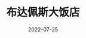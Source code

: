 ---
layout: page
title: 布达佩斯大饭店
description: >
  属于让我不是很摸得着头脑的有意思类型。
category: 电影
img: assets/img/movie/2022/布达佩斯大饭店.webp
star: 5
date: 2022-07-25
---
